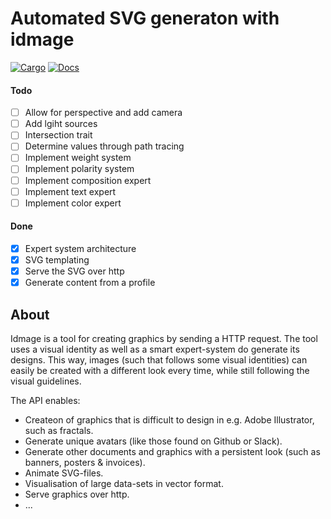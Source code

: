 # Automated SVG generaton with idmage
[![Cargo](https://api.travis-ci.com/rasviitanen/idmage.svg?branch=master)](https://travis-ci.com/rasviitanen/idmage) 
[![Docs](https://img.shields.io/badge/docs-v0.0.1-blue.svg)](https://rasviitanen.github.io/idmage/idmage/index.html)

#### Todo
- [ ] Allow for perspective and add camera
- [ ] Add lgiht sources
- [ ] Intersection trait
- [ ] Determine values through path tracing
- [ ] Implement weight system
- [ ] Implement polarity system
- [ ] Implement composition expert
- [ ] Implement text expert
- [ ] Implement color expert
#### Done
- [X] Expert system architecture
- [X] SVG templating
- [X] Serve the SVG over http
- [X] Generate content from a profile

## About 
Idmage is a tool for creating graphics by sending a HTTP request. The tool uses a visual identity as well as a smart expert-system do generate its designs. This way, images (such that follows some visual identities) can easily be created with a different look every time, while still following the visual guidelines.

The API enables:
* Createon of graphics that is difficult to design in e.g. Adobe Illustrator, such as fractals.
* Generate unique avatars (like those found on Github or Slack).
* Generate other documents and graphics with a persistent look (such as banners, posters & invoices).
* Animate SVG-files.
* Visualisation of large data-sets in vector format.
* Serve graphics over http.
* ...
